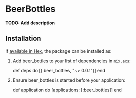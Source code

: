 # BeerBottles

**TODO: Add description**

## Installation

If [available in Hex](https://hex.pm/docs/publish), the package can be installed as:

  1. Add beer_bottles to your list of dependencies in `mix.exs`:

        def deps do
          [{:beer_bottles, "~> 0.0.1"}]
        end

  2. Ensure beer_bottles is started before your application:

        def application do
          [applications: [:beer_bottles]]
        end

